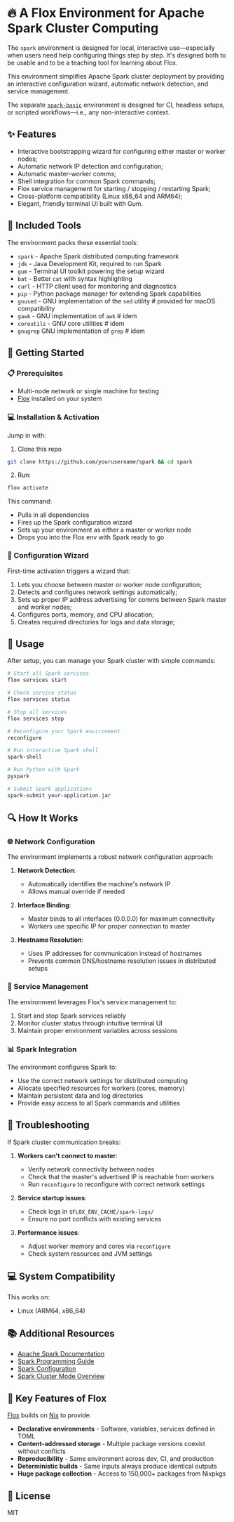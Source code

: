 # 🔥 A Flox Environment for Apache Spark Cluster Computing

The `spark` environment is designed for local, interactive use—especially when users need help configuring things step by step. It's designed both to be usable and to be a teaching tool for learning about Flox.

This environment simplifies Apache Spark cluster deployment by providing an interactive configuration wizard, automatic network detection, and service management.

The separate [`spark-basic`](https://github.com/barstoolbluz/floxenvs/blob/main/spark-basic/README.md) environment is designed for CI, headless setups, or scripted workflows—i.e., any non-interactive context.

## ✨ Features

- Interactive bootstrapping wizard for configuring either master or worker nodes;
- Automatic network IP detection and configuration;
- Automatic master-worker comms;
- Shell integration for common Spark commands;
- Flox service management for starting / stopping / restarting Spark;
- Cross-platform compatibility (Linux x86_64 and ARM64);
- Elegant, friendly terminal UI built with Gum.

## 🧰 Included Tools

The environment packs these essential tools:

- `spark` - Apache Spark distributed computing framework
- `jdk` - Java Development Kit, required to run Spark
- `gum` - Terminal UI toolkit powering the setup wizard
- `bat` - Better `cat` with syntax highlighting
- `curl` - HTTP client used for monitoring and diagnostics
- `pip` - Python package manager for extending Spark capabilities
- `gnused` - GNU implementation of the `sed` utility # provided for macOS compatibility
- `gawk` - GNU implementation of `awk` # idem
- `coreutils` - GNU core utilities # idem
- `gnugrep` GNU implementation of `grep` # idem

## 🏁 Getting Started

### 📋 Prerequisites

- Multi-node network or single machine for testing
- [Flox](https://flox.dev/get) installed on your system

### 💻 Installation & Activation

Jump in with:

1. Clone this repo

```sh
git clone https://github.com/yourusername/spark && cd spark
```

2. Run:

```sh
flox activate
```

This command:
- Pulls in all dependencies
- Fires up the Spark configuration wizard
- Sets up your environment as either a master or worker node
- Drops you into the Flox env with Spark ready to go

### 🧙 Configuration Wizard

First-time activation triggers a wizard that:

1. Lets you choose between master or worker node configuration;
2. Detects and configures network settings automatically;
3. Sets up proper IP address advertising for comms between Spark master and worker nodes;
4. Configures ports, memory, and CPU allocation;
5. Creates required directories for logs and data storage;

## 📝 Usage

After setup, you can manage your Spark cluster with simple commands:

```bash
# Start all Spark services
flox services start

# Check service status
flox services status

# Stop all services
flox services stop

# Reconfigure your Spark environment
reconfigure

# Run interactive Spark shell
spark-shell

# Run Python with Spark
pyspark

# Submit Spark applications
spark-submit your-application.jar
```

## 🔍 How It Works

### 🌐 Network Configuration

The environment implements a robust network configuration approach:

1. **Network Detection**:
   - Automatically identifies the machine's network IP
   - Allows manual override if needed

2. **Interface Binding**:
   - Master binds to all interfaces (0.0.0.0) for maximum connectivity
   - Workers use specific IP for proper connection to master

3. **Hostname Resolution**:
   - Uses IP addresses for communication instead of hostnames
   - Prevents common DNS/hostname resolution issues in distributed setups

### 🔧 Service Management

The environment leverages Flox's service management to:

1. Start and stop Spark services reliably
2. Monitor cluster status through intuitive terminal UI
3. Maintain proper environment variables across sessions

### 📊 Spark Integration

The environment configures Spark to:

- Use the correct network settings for distributed computing
- Allocate specified resources for workers (cores, memory)
- Maintain persistent data and log directories
- Provide easy access to all Spark commands and utilities

## 🔧 Troubleshooting

If Spark cluster communication breaks:

1. **Workers can't connect to master**:
   - Verify network connectivity between nodes
   - Check that the master's advertised IP is reachable from workers
   - Run `reconfigure` to reconfigure with correct network settings

2. **Service startup issues**:
   - Check logs in `$FLOX_ENV_CACHE/spark-logs/`
   - Ensure no port conflicts with existing services

3. **Performance issues**:
   - Adjust worker memory and cores via `reconfigure`
   - Check system resources and JVM settings

## 💻 System Compatibility

This works on:
- Linux (ARM64, x86_64)

## 📚 Additional Resources

- [Apache Spark Documentation](https://spark.apache.org/documentation.html)
- [Spark Programming Guide](https://spark.apache.org/docs/latest/programming-guide.html)
- [Spark Configuration](https://spark.apache.org/docs/latest/configuration.html)
- [Spark Cluster Mode Overview](https://spark.apache.org/docs/latest/cluster-overview.html)

## 🔗 Key Features of Flox

[Flox](https://flox.dev/docs) builds on [Nix](https://github.com/NixOS/nix) to provide:

- **Declarative environments** - Software, variables, services defined in TOML
- **Content-addressed storage** - Multiple package versions coexist without conflicts
- **Reproducibility** - Same environment across dev, CI, and production
- **Deterministic builds** - Same inputs always produce identical outputs
- **Huge package collection** - Access to 150,000+ packages from Nixpkgs

## 📝 License

MIT
